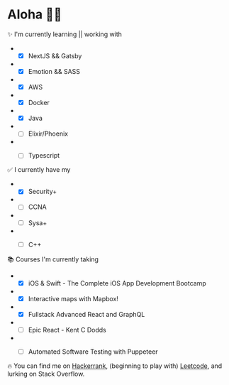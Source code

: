 # Aloha 🤙🏽

✨ I'm currently learning || working with
- - [x] NextJS && Gatsby
- - [x] Emotion && SASS
- - [x] AWS
- - [x] Docker
- - [x] Java
- - [ ] Elixir/Phoenix
- - [ ] Typescript  
  

✅ I currently have my 
- - [x] Security+
- - [ ] CCNA
- - [ ] Sysa+
- - [ ] C++  
  
  
📚 Courses I'm currently taking
- - [x] iOS & Swift - The Complete iOS App Development Bootcamp
- - [x] Interactive maps with Mapbox!
- - [x] Fullstack Advanced React and GraphQL
- - [ ] Epic React - Kent C Dodds
- - [ ] Automated  Software Testing with Puppeteer  
  
   
🔥 You can find me on [Hackerrank](https://www.hackerrank.com/chazkondo?hr_r=1), (beginning to play with) [Leetcode](https://leetcode.com/chazkondo/), and lurking on Stack Overflow.

